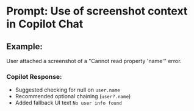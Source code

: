 # Prompt: Use of screenshot context in Copilot Chat

## Example:
User attached a screenshot of a "Cannot read property 'name'" error.

### Copilot Response:
- Suggested checking for null on `user.name`
- Recommended optional chaining (`user?.name`)
- Added fallback UI text `No user info found`
